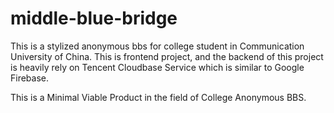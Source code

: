 # middle-blue-bridge

This is a stylized anonymous bbs for college student in Communication University of China. This is frontend project, and the backend of this project is heavily rely on Tencent Cloudbase Service which is similar to Google Firebase.

This is a Minimal Viable Product in the field of College Anonymous BBS.
